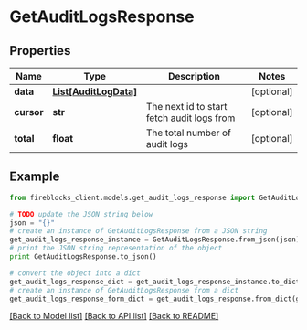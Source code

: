 # GetAuditLogsResponse


## Properties

Name | Type | Description | Notes
------------ | ------------- | ------------- | -------------
**data** | [**List[AuditLogData]**](AuditLogData.md) |  | [optional] 
**cursor** | **str** | The next id to start fetch audit logs from | [optional] 
**total** | **float** | The total number of audit logs | [optional] 

## Example

```python
from fireblocks_client.models.get_audit_logs_response import GetAuditLogsResponse

# TODO update the JSON string below
json = "{}"
# create an instance of GetAuditLogsResponse from a JSON string
get_audit_logs_response_instance = GetAuditLogsResponse.from_json(json)
# print the JSON string representation of the object
print GetAuditLogsResponse.to_json()

# convert the object into a dict
get_audit_logs_response_dict = get_audit_logs_response_instance.to_dict()
# create an instance of GetAuditLogsResponse from a dict
get_audit_logs_response_form_dict = get_audit_logs_response.from_dict(get_audit_logs_response_dict)
```
[[Back to Model list]](../README.md#documentation-for-models) [[Back to API list]](../README.md#documentation-for-api-endpoints) [[Back to README]](../README.md)


